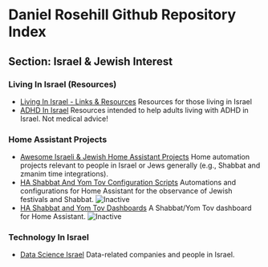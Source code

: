 # Daniel Rosehill Github Repository Index

## Section: Israel & Jewish Interest

### Living In Israel (Resources)

- [Living In Israel - Links & Resources](https://github.com/danielrosehill/Israel-Links-Resources) Resources for those living in Israel
- [ADHD In Israel](https://github.com/danielrosehill/ADHD-In-Israel) Resources intended to help adults living with ADHD in Israel. Not medical advice!

### Home Assistant Projects

- [Awesome Israeli & Jewish Home Assistant Projects](https://github.com/danielrosehill/awesome-israeli-jewish-home-assistant) Home automation projects relevant to people in Israel or Jews generally (e.g., Shabbat and zmanim time integrations).
- [HA Shabbat And Yom Tov Configuration Scripts](https://github.com/danielrosehill/Home-Assistant-Shabbat-Yom-Tom) Automations and configurations for Home Assistant for the observance of Jewish festivals and Shabbat. ![Inactive](https://img.shields.io/badge/Inactive-orange?style=flat&logo=appveyor&logoColor=white)
- [HA Shabbat and Yom Tov Dashboards](https://github.com/danielrosehill/Home-Assistant-Shabbat-Yom-Tov-Dashboard) A Shabbat/Yom Tov dashboard for Home Assistant. ![Inactive](https://img.shields.io/badge/Inactive-orange?style=flat&logo=appveyor&logoColor=white)

### Technology In Israel

- [Data Science Israel](https://github.com/danielrosehill/Data-Science-Israel) Data-related companies and people in Israel.

